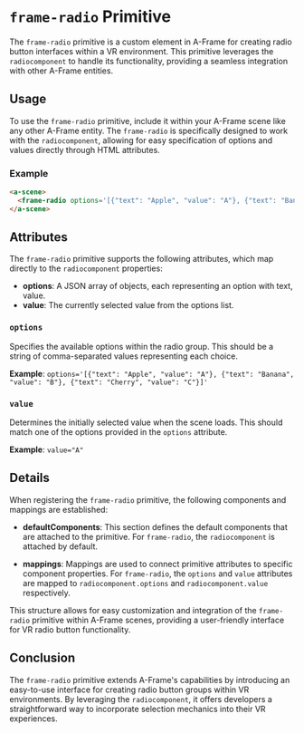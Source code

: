 # `frame-radio` Primitive

The `frame-radio` primitive is a custom element in A-Frame for creating radio button interfaces within a VR environment. This primitive leverages the `radiocomponent` to handle its functionality, providing a seamless integration with other A-Frame entities.

## Usage

To use the `frame-radio` primitive, include it within your A-Frame scene like any other A-Frame entity. The `frame-radio` is specifically designed to work with the `radiocomponent`, allowing for easy specification of options and values directly through HTML attributes.

### Example

```html
<a-scene>
  <frame-radio options='[{"text": "Apple", "value": "A"}, {"text": "Banana", "value": "B"}, {"text": "Cherry", "value": "C"}]' value="Option2"></frame-radio>
</a-scene>
```

## Attributes

The `frame-radio` primitive supports the following attributes, which map directly to the `radiocomponent` properties:

- **options**: A JSON array of objects, each representing an option with text, value.
- **value**: The currently selected value from the options list.

### `options`

Specifies the available options within the radio group. This should be a string of comma-separated values representing each choice.

**Example**: `options='[{"text": "Apple", "value": "A"}, {"text": "Banana", "value": "B"}, {"text": "Cherry", "value": "C"}]'`

### `value`

Determines the initially selected value when the scene loads. This should match one of the options provided in the `options` attribute.

**Example**: `value="A"`

## Details

When registering the `frame-radio` primitive, the following components and mappings are established:

- **defaultComponents**: This section defines the default components that are attached to the primitive. For `frame-radio`, the `radiocomponent` is attached by default.
  
- **mappings**: Mappings are used to connect primitive attributes to specific component properties. For `frame-radio`, the `options` and `value` attributes are mapped to `radiocomponent.options` and `radiocomponent.value` respectively.

This structure allows for easy customization and integration of the `frame-radio` primitive within A-Frame scenes, providing a user-friendly interface for VR radio button functionality.

## Conclusion

The `frame-radio` primitive extends A-Frame's capabilities by introducing an easy-to-use interface for creating radio button groups within VR environments. By leveraging the `radiocomponent`, it offers developers a straightforward way to incorporate selection mechanics into their VR experiences.
